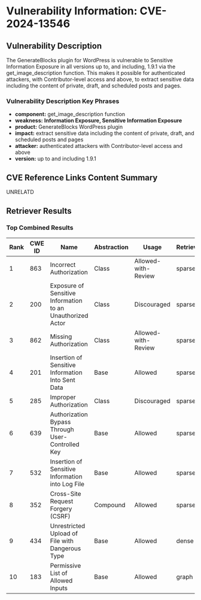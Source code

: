# Vulnerability Information: CVE-2024-13546

## Vulnerability Description
The GenerateBlocks plugin for WordPress is vulnerable to Sensitive Information Exposure in all versions up to, and including, 1.9.1 via the get_image_description function. This makes it possible for authenticated attackers, with Contributor-level access and above, to extract sensitive data including the content of private, draft, and scheduled posts and pages.

### Vulnerability Description Key Phrases
- **component:** get_image_description function
- **weakness:** **Information Exposure, Sensitive Information Exposure**
- **product:** GenerateBlocks WordPress plugin
- **impact:** extract sensitive data including the content of private, draft, and scheduled posts and pages
- **attacker:** authenticated attackers with Contributor-level access and above
- **version:** up to and including 1.9.1

## CVE Reference Links Content Summary
UNRELATD

## Retriever Results

### Top Combined Results

| Rank | CWE ID | Name | Abstraction | Usage  | Retrievers | Individual Scores |
|------|--------|------|-------------|-------|------------|-------------------|
| 1 | 863 | Incorrect Authorization | Class | Allowed-with-Review | sparse | 0.321 |
| 2 | 200 | Exposure of Sensitive Information to an Unauthorized Actor | Class | Discouraged | sparse | 0.321 |
| 3 | 862 | Missing Authorization | Class | Allowed-with-Review | sparse | 0.312 |
| 4 | 201 | Insertion of Sensitive Information Into Sent Data | Base | Allowed | sparse | 0.308 |
| 5 | 285 | Improper Authorization | Class | Discouraged | sparse | 0.305 |
| 6 | 639 | Authorization Bypass Through User-Controlled Key | Base | Allowed | sparse | 0.304 |
| 7 | 532 | Insertion of Sensitive Information into Log File | Base | Allowed | sparse | 0.303 |
| 8 | 352 | Cross-Site Request Forgery (CSRF) | Compound | Allowed | sparse | 0.298 |
| 9 | 434 | Unrestricted Upload of File with Dangerous Type | Base | Allowed | dense | 0.483 |
| 10 | 183 | Permissive List of Allowed Inputs | Base | Allowed | graph | 0.002 |

